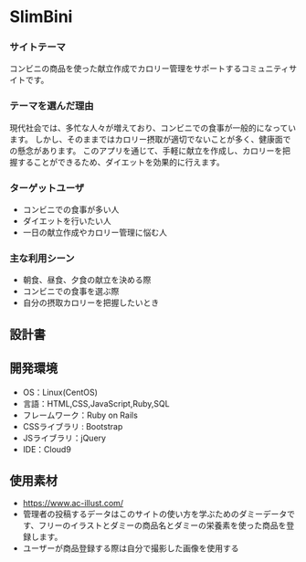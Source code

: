 # SlimBini

### サイトテーマ
コンビニの商品を使った献立作成でカロリー管理をサポートするコミュニティサイトです。

### テーマを選んだ理由
現代社会では、多忙な人々が増えており、コンビニでの食事が一般的になっています。
しかし、そのままではカロリー摂取が適切でないことが多く、健康面での懸念があります。
このアプリを通じて、手軽に献立を作成し、カロリーを把握することができるため、ダイエットを効果的に行えます。

### ターゲットユーザ
- コンビニでの食事が多い人
- ダイエットを行いたい人
- 一日の献立作成やカロリー管理に悩む人

### 主な利用シーン
- 朝食、昼食、夕食の献立を決める際
- コンビニでの食事を選ぶ際
- 自分の摂取カロリーを把握したいとき

## 設計書


## 開発環境
- OS：Linux(CentOS)
- 言語：HTML,CSS,JavaScript,Ruby,SQL
- フレームワーク：Ruby on Rails
- CSSライブラリ : Bootstrap 
- JSライブラリ：jQuery
- IDE：Cloud9

## 使用素材
- https://www.ac-illust.com/
- 管理者の投稿するデータはこのサイトの使い方を学ぶためのダミーデータです、フリーのイラストとダミーの商品名とダミーの栄養素を使った商品を登録します。
- ユーザーが商品登録する際は自分で撮影した画像を使用する